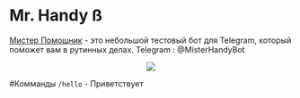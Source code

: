# Mr. Handy ß
<a href='https://web.telegram.org/#/im?p=@MisterHandyBot'>Мистер Помощник</a> - это небольшой тестовый бот для Telegram, который поможет вам в рутинных делах. Telegram : <bold>@MisterHandyBot</bold>

<center><img src='http://i.imgur.com/4FboUkV.jpg' /></center>

#Комманды
<code>/hello</code> - Приветствует
